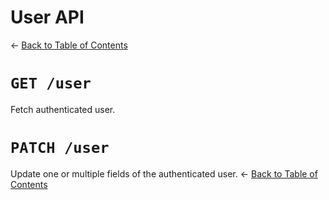# User API
&larr; [Back to Table of Contents](index.md)
# `GET /user`
Fetch authenticated user.
# `PATCH /user`
Update one or multiple fields of the authenticated user.
&larr; [Back to Table of Contents](index.md)
